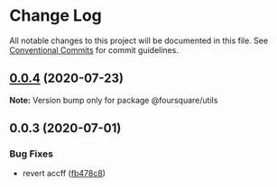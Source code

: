 # Change Log

All notable changes to this project will be documented in this file.
See [Conventional Commits](https://conventionalcommits.org) for commit guidelines.

## [0.0.4](https://github.com/wenn009/lerna-playground/compare/@foursquare/utils@0.0.3...@foursquare/utils@0.0.4) (2020-07-23)

**Note:** Version bump only for package @foursquare/utils

## 0.0.3 (2020-07-01)

### Bug Fixes

- revert accff ([fb478c8](https://github.com/foursquare/web-packages/commit/fb478c8))
